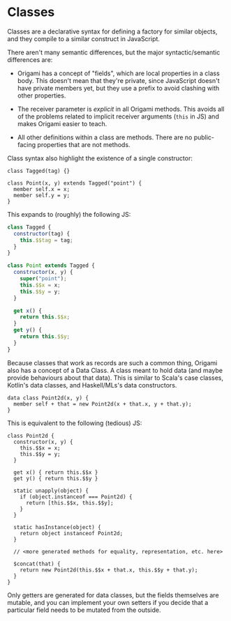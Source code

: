# Classes

Classes are a declarative syntax for defining a factory for similar objects, and they compile to a similar construct in JavaScript.

There aren't many semantic differences, but the major syntactic/semantic differences are:

- Origami has a concept of "fields", which are local properties in a class body. This doesn't mean that they're private, since JavaScript doesn't have private members yet, but they use a prefix to avoid clashing with other properties.

- The receiver parameter is _explicit_ in all Origami methods. This avoids all of the problems related to implicit receiver arguments (`this` in JS) and makes Origami easier to teach.

- All other definitions within a class are methods. There are no public-facing properties that are not methods.

Class syntax also highlight the existence of a single constructor:

```
class Tagged(tag) {}

class Point(x, y) extends Tagged("point") {
  member self.x = x;
  member self.y = y;
}
```

This expands to (roughly) the following JS:

```js
class Tagged {
  constructor(tag) {
    this.$$tag = tag;
  }
}

class Point extends Tagged {
  constructor(x, y) {
    super("point");
    this.$$x = x;
    this.$$y = y;
  }

  get x() {
    return this.$$x;
  }
  get y() {
    return this.$$y;
  }
}
```

Because classes that work as records are such a common thing, Origami also has a concept of a Data Class. A class meant to hold data (and maybe provide behaviours about that data). This is similar to Scala's case classes, Kotlin's data classes, and Haskell/MLs's data constructors.

```
data class Point2d(x, y) {
  member self + that = new Point2d(x + that.x, y + that.y);
}
```

This is equivalent to the following (tedious) JS:

```
class Point2d {
  constructor(x, y) {
    this.$$x = x;
    this.$$y = y;
  }

  get x() { return this.$$x }
  get y() { return this.$$y }

  static unapply(object) {
    if (object.instanceof === Point2d) {
      return [this.$$x, this.$$y];
    }
  }

  static hasInstance(object) {
    return object instanceof Point2d;
  }

  // <more generated methods for equality, representation, etc. here>

  $concat(that) {
    return new Point2d(this.$$x + that.x, this.$$y + that.y);
  }
}
```

Only getters are generated for data classes, but the fields themselves are mutable, and you can implement your own setters if you decide that a particular field needs to be mutated from the outside.
